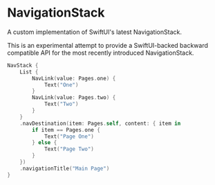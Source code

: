 # NavigationStack

A custom implementation of SwiftUI's latest NavigationStack.

This is an experimental attempt to provide a SwiftUI-backed backward compatible API for the most recently introduced NavigationStack.

```swift
NavStack {
    List {
        NavLink(value: Pages.one) {
            Text("One")
        }
        NavLink(value: Pages.two) {
            Text("Two")
        }
    }
    .navDestination(item: Pages.self, content: { item in
        if item == Pages.one {
            Text("Page One")
        } else {
            Text("Page Two")
        }
    })
    .navigationTitle("Main Page")
}
```
